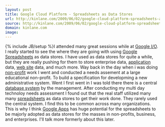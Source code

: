 ```yaml
---
layout: post
title: Google Cloud Platform - Spreadsheets as Data Stores
url: http://kinlane.com/2009/06/02/google-cloud-platform-spreadsheets-as-data-stores/
source: http://kinlane.com/2009/06/02/google-cloud-platform-spreadsheets-as-data-stores/
domain: kinlane.com
image: 
---
```

{% include JB/setup %}I attended many great sessions while at <a class="zem_slink" title="Google I/O" rel="homepage" href="http://code.google.com/events/io/">Google I/O</a>. I really started to see the where they are going with using <a class="zem_slink" title="Google Docs" rel="homepage" href="http://docs.google.com/">Google Spreadsheets</a> as data stores. I have used as data stores for quite a while, but they are really pushing for them to store enterprise data, <a class="zem_slink" title="Application software" rel="wikipedia" href="http://en.wikipedia.org/wiki/Application_software">application</a> data, <a class="zem_slink" title="Website" rel="wikipedia" href="http://en.wikipedia.org/wiki/Website">web site</a> data, and much more. Way back in the day when i was doing <a class="zem_slink" title="Non-profit organization" rel="wikipedia" href="http://en.wikipedia.org/wiki/Non-profit_organization">non-profit</a> work I went and conducted a needs assement at a large educational non-profit. To build a specification for developming a new administrative system. Went I first went in I was told there there is a central <a class="zem_slink" title="Database system" rel="wikipedia" href="http://en.wikipedia.org/wiki/Database_system">database system</a> by the management. After conducting my multi day technoloy needs assessment I found out that the real staff utilized many many <a class="zem_slink" title="Spreadsheet" rel="wikipedia" href="http://en.wikipedia.org/wiki/Spreadsheet">spreadsheets</a> as data stores to get their work done. They rarely used the central system. I find this to be common across many organizations. This is why I think <a class="zem_slink" title="Google Apps" rel="homepage" href="http://www.google.com/a/">Google Apps</a> has huge potential for the spreadsheets to be majorly adopted as data stores for the masses in non-profits, business, and enterprises. I'll talk more formerly about this later.